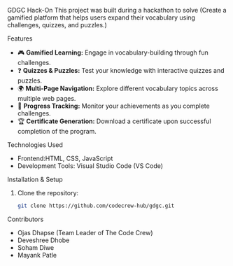 GDGC Hack-On
This project was built during a hackathon to solve (Create a gamified platform that helps users expand their vocabulary using challenges, quizzes, and puzzles.)

Features

- 🎮 **Gamified Learning:** Engage in vocabulary-building through fun challenges.
- ❓ **Quizzes & Puzzles:** Test your knowledge with interactive quizzes and puzzles.
- 🌍 **Multi-Page Navigation:** Explore different vocabulary topics across multiple web pages.
- 🎯 **Progress Tracking:** Monitor your achievements as you complete challenges.
- 🏆 **Certificate Generation:** Download a certificate upon successful completion of the program.

Technologies Used

- Frontend:HTML, CSS, JavaScript
- Development Tools: Visual Studio Code (VS Code)

Installation & Setup

1. Clone the repository:
   ```bash
   git clone https://github.com/codecrew-hub/gdgc.git

Contributors
- Ojas Dhapse (Team Leader of The Code Crew)
- Deveshree Dhobe
- Soham Diwe
- Mayank Patle
